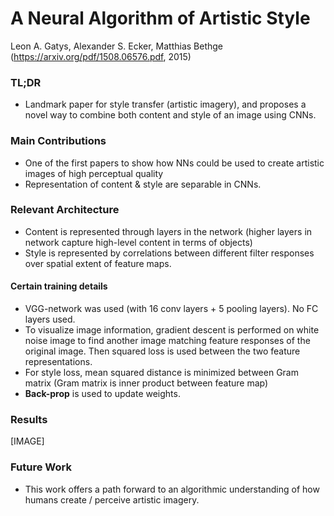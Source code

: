 # A Neural Algorithm of Artistic Style

Leon A. Gatys, Alexander S. Ecker, Matthias Bethge
(https://arxiv.org/pdf/1508.06576.pdf, 2015)

### TL;DR
- Landmark paper for style transfer (artistic imagery), and proposes a novel way to combine both content and style of an image using CNNs.

### Main Contributions
- One of the first papers to show how NNs could be used to create artistic images of high perceptual quality
- Representation of content & style are separable in CNNs.

### Relevant Architecture
- Content is represented through layers in the network (higher layers in network capture high-level content in terms of objects)
- Style is represented by correlations between different filter responses over spatial extent of feature maps.

#### Certain training details
- VGG-network was used (with 16 conv layers + 5 pooling layers). No FC layers used.
- To visualize image information, gradient descent is performed on white noise image to find another image matching feature responses of the original image. Then squared loss is used between the two feature representations.
- For style loss, mean squared distance is minimized between Gram matrix (Gram matrix is inner product between feature map)
- **Back-prop** is used to update weights.

### Results
[IMAGE]
### Future Work
- This work offers a path forward to an algorithmic understanding of how humans create / perceive artistic imagery.
